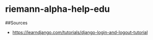 # riemann-alpha-help-edu

##Sources
- https://learndjango.com/tutorials/django-login-and-logout-tutorial
